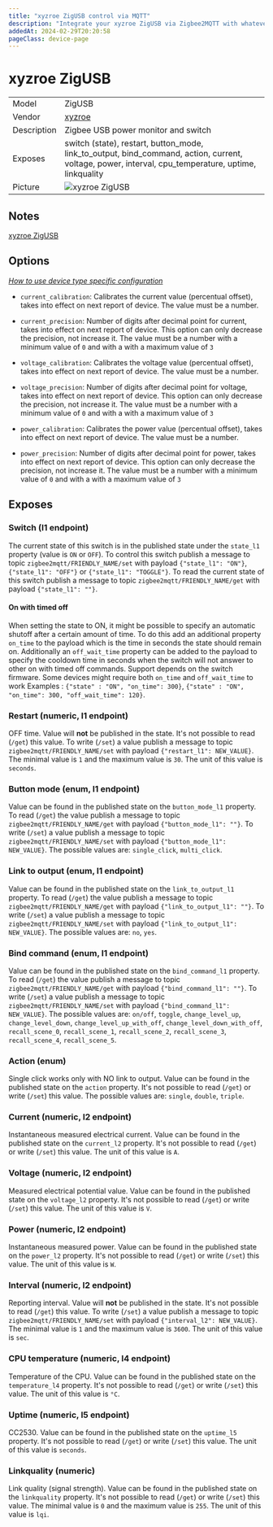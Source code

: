 ```yaml
---
title: "xyzroe ZigUSB control via MQTT"
description: "Integrate your xyzroe ZigUSB via Zigbee2MQTT with whatever smart home infrastructure you are using without the vendor's bridge or gateway."
addedAt: 2024-02-29T20:20:58
pageClass: device-page
---
```


<!-- !!!! -->
<!-- ATTENTION: This file is auto-generated through docgen! -->
<!-- You can only edit the "Notes"-Section between the two comment lines "Notes BEGIN" and "Notes END". -->
<!-- Do not use h1 or h2 heading within "## Notes"-Section. -->
<!-- !!!! -->

# xyzroe ZigUSB

|     |     |
|-----|-----|
| Model | ZigUSB  |
| Vendor  | [xyzroe](/supported-devices/#v=xyzroe)  |
| Description | Zigbee USB power monitor and switch |
| Exposes | switch (state), restart, button_mode, link_to_output, bind_command, action, current, voltage, power, interval, cpu_temperature, uptime, linkquality |
| Picture | ![xyzroe ZigUSB](https://www.zigbee2mqtt.io/images/devices/ZigUSB.png) |


<!-- Notes BEGIN: You can edit here. Add "## Notes" headline if not already present. -->
## Notes
[xyzroe ZigUSB](https://xyzroe.cc/ZigUSB)
<!-- Notes END: Do not edit below this line -->



## Options
*[How to use device type specific configuration](../guide/configuration/devices-groups.md#specific-device-options)*

* `current_calibration`: Calibrates the current value (percentual offset), takes into effect on next report of device. The value must be a number.

* `current_precision`: Number of digits after decimal point for current, takes into effect on next report of device. This option can only decrease the precision, not increase it. The value must be a number with a minimum value of `0` and with a with a maximum value of `3`

* `voltage_calibration`: Calibrates the voltage value (percentual offset), takes into effect on next report of device. The value must be a number.

* `voltage_precision`: Number of digits after decimal point for voltage, takes into effect on next report of device. This option can only decrease the precision, not increase it. The value must be a number with a minimum value of `0` and with a with a maximum value of `3`

* `power_calibration`: Calibrates the power value (percentual offset), takes into effect on next report of device. The value must be a number.

* `power_precision`: Number of digits after decimal point for power, takes into effect on next report of device. This option can only decrease the precision, not increase it. The value must be a number with a minimum value of `0` and with a with a maximum value of `3`


## Exposes

### Switch (l1 endpoint)
The current state of this switch is in the published state under the `state_l1` property (value is `ON` or `OFF`).
To control this switch publish a message to topic `zigbee2mqtt/FRIENDLY_NAME/set` with payload `{"state_l1": "ON"}`, `{"state_l1": "OFF"}` or `{"state_l1": "TOGGLE"}`.
To read the current state of this switch publish a message to topic `zigbee2mqtt/FRIENDLY_NAME/get` with payload `{"state_l1": ""}`.

#### On with timed off
When setting the state to ON, it might be possible to specify an automatic shutoff after a certain amount of time. To do this add an additional property `on_time` to the payload which is the time in seconds the state should remain on.
Additionally an `off_wait_time` property can be added to the payload to specify the cooldown time in seconds when the switch will not answer to other on with timed off commands.
Support depends on the switch firmware. Some devices might require both `on_time` and `off_wait_time` to work
Examples : `{"state" : "ON", "on_time": 300}`, `{"state" : "ON", "on_time": 300, "off_wait_time": 120}`.

### Restart (numeric, l1 endpoint)
OFF time.
Value will **not** be published in the state.
It's not possible to read (`/get`) this value.
To write (`/set`) a value publish a message to topic `zigbee2mqtt/FRIENDLY_NAME/set` with payload `{"restart_l1": NEW_VALUE}`.
The minimal value is `1` and the maximum value is `30`.
The unit of this value is `seconds`.

### Button mode (enum, l1 endpoint)
Value can be found in the published state on the `button_mode_l1` property.
To read (`/get`) the value publish a message to topic `zigbee2mqtt/FRIENDLY_NAME/get` with payload `{"button_mode_l1": ""}`.
To write (`/set`) a value publish a message to topic `zigbee2mqtt/FRIENDLY_NAME/set` with payload `{"button_mode_l1": NEW_VALUE}`.
The possible values are: `single_click`, `multi_click`.

### Link to output (enum, l1 endpoint)
Value can be found in the published state on the `link_to_output_l1` property.
To read (`/get`) the value publish a message to topic `zigbee2mqtt/FRIENDLY_NAME/get` with payload `{"link_to_output_l1": ""}`.
To write (`/set`) a value publish a message to topic `zigbee2mqtt/FRIENDLY_NAME/set` with payload `{"link_to_output_l1": NEW_VALUE}`.
The possible values are: `no`, `yes`.

### Bind command (enum, l1 endpoint)
Value can be found in the published state on the `bind_command_l1` property.
To read (`/get`) the value publish a message to topic `zigbee2mqtt/FRIENDLY_NAME/get` with payload `{"bind_command_l1": ""}`.
To write (`/set`) a value publish a message to topic `zigbee2mqtt/FRIENDLY_NAME/set` with payload `{"bind_command_l1": NEW_VALUE}`.
The possible values are: `on/off`, `toggle`, `change_level_up`, `change_level_down`, `change_level_up_with_off`, `change_level_down_with_off`, `recall_scene_0`, `recall_scene_1`, `recall_scene_2`, `recall_scene_3`, `recall_scene_4`, `recall_scene_5`.

### Action (enum)
Single click works only with NO link to output.
Value can be found in the published state on the `action` property.
It's not possible to read (`/get`) or write (`/set`) this value.
The possible values are: `single`, `double`, `triple`.

### Current (numeric, l2 endpoint)
Instantaneous measured electrical current.
Value can be found in the published state on the `current_l2` property.
It's not possible to read (`/get`) or write (`/set`) this value.
The unit of this value is `A`.

### Voltage (numeric, l2 endpoint)
Measured electrical potential value.
Value can be found in the published state on the `voltage_l2` property.
It's not possible to read (`/get`) or write (`/set`) this value.
The unit of this value is `V`.

### Power (numeric, l2 endpoint)
Instantaneous measured power.
Value can be found in the published state on the `power_l2` property.
It's not possible to read (`/get`) or write (`/set`) this value.
The unit of this value is `W`.

### Interval (numeric, l2 endpoint)
Reporting interval.
Value will **not** be published in the state.
It's not possible to read (`/get`) this value.
To write (`/set`) a value publish a message to topic `zigbee2mqtt/FRIENDLY_NAME/set` with payload `{"interval_l2": NEW_VALUE}`.
The minimal value is `1` and the maximum value is `3600`.
The unit of this value is `sec`.

### CPU temperature (numeric, l4 endpoint)
Temperature of the CPU.
Value can be found in the published state on the `temperature_l4` property.
It's not possible to read (`/get`) or write (`/set`) this value.
The unit of this value is `°C`.

### Uptime (numeric, l5 endpoint)
CC2530.
Value can be found in the published state on the `uptime_l5` property.
It's not possible to read (`/get`) or write (`/set`) this value.
The unit of this value is `seconds`.

### Linkquality (numeric)
Link quality (signal strength).
Value can be found in the published state on the `linkquality` property.
It's not possible to read (`/get`) or write (`/set`) this value.
The minimal value is `0` and the maximum value is `255`.
The unit of this value is `lqi`.


